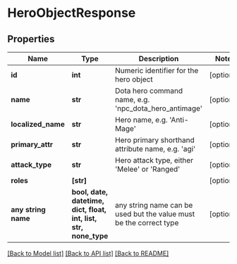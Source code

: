 # HeroObjectResponse


## Properties
Name | Type | Description | Notes
------------ | ------------- | ------------- | -------------
**id** | **int** | Numeric identifier for the hero object | [optional] 
**name** | **str** | Dota hero command name, e.g. &#39;npc_dota_hero_antimage&#39; | [optional] 
**localized_name** | **str** | Hero name, e.g. &#39;Anti-Mage&#39; | [optional] 
**primary_attr** | **str** | Hero primary shorthand attribute name, e.g. &#39;agi&#39; | [optional] 
**attack_type** | **str** | Hero attack type, either &#39;Melee&#39; or &#39;Ranged&#39; | [optional] 
**roles** | **[str]** |  | [optional] 
**any string name** | **bool, date, datetime, dict, float, int, list, str, none_type** | any string name can be used but the value must be the correct type | [optional]

[[Back to Model list]](../README.md#documentation-for-models) [[Back to API list]](../README.md#documentation-for-api-endpoints) [[Back to README]](../README.md)


